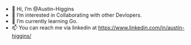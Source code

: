 - 👋 Hi, I’m @Austin-Higgins
- 👀 I’m interested in Collaborating with other Devlopers.
- 🌱 I’m currently learning Go.
- 📫 You can reach me via linkedin at https://www.linkedin.com/in/austin-higgins/

<!---
Austin-Higgins/Austin-Higgins is a ✨ special ✨ repository because its `README.md` (this file) appears on your GitHub profile.
You can click the Preview link to take a look at your changes.
--->
